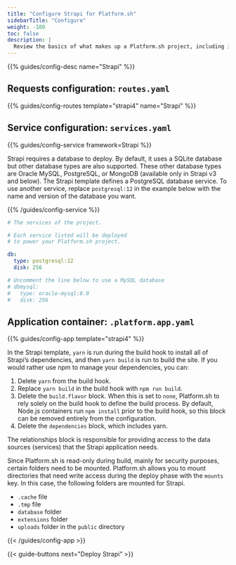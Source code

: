 ```yaml
---
title: "Configure Strapi for Platform.sh"
sidebarTitle: "Configure"
weight: -100
toc: false
description: |
  Review the basics of what makes up a Platform.sh project, including its three principle configuration files and how to define them for Strapi.
---
```


{{% guides/config-desc name="Strapi" %}}

## Requests configuration: `routes.yaml`

{{% guides/config-routes template="strapi4" name="Strapi" %}}

## Service configuration: `services.yaml`

{{% guides/config-service framework=Strapi %}}

Strapi requires a database to deploy.
By default, it uses a SQLite database but other database types are also supported.
These other database types are Oracle MySQL, PostgreSQL, or MongoDB (available only in Strapi v3 and below).
The Strapi template defines a PostgreSQL database service.
To use another service, replace `postgresql:12` in the example below with the name and version of the database you want.

{{% /guides/config-service %}}

```yaml
# The services of the project.

# Each service listed will be deployed
# to power your Platform.sh project.

db:
  type: postgresql:12
  disk: 256

# Uncomment the line below to use a MySQL database
# dbmysql:
#   type: oracle-mysql:8.0
#   disk: 256
```

## Application container: `.platform.app.yaml`

{{% guides/config-app template="strapi4" %}}

In the Strapi template, `yarn` is run during the build hook to install all of Strapi’s dependencies, and then `yarn build` is run to build the site.
If you would rather use npm to manage your dependencies, you can:

1. Delete `yarn` from the build hook.
2. Replace `yarn build` in the build hook with `npm run build`.
3. Delete the `build.flavor` block.
   When this is set to `none`, Platform.sh to rely solely on the build hook to define the build process.
   By default, Node.js containers run `npm install` prior to the build hook,
   so this block can be removed entirely from the configuration.
4. Delete the `dependencies` block, which includes yarn.

The relationships block is responsible for providing access to the data sources (services) that the Strapi application needs.

Since Platform.sh is read-only during build, mainly for security purposes, certain folders need to be mounted.
Platform.sh allows you to mount directories that need write access during the deploy phase with the `mounts` key.
In this case, the following folders are mounted for Strapi.

- `.cache` file
- `.tmp` file
- `database` folder
- `extensions` folder
- `uploads` folder in the `public` directory

{{< /guides/config-app >}}

{{< guide-buttons next="Deploy Strapi" >}}
